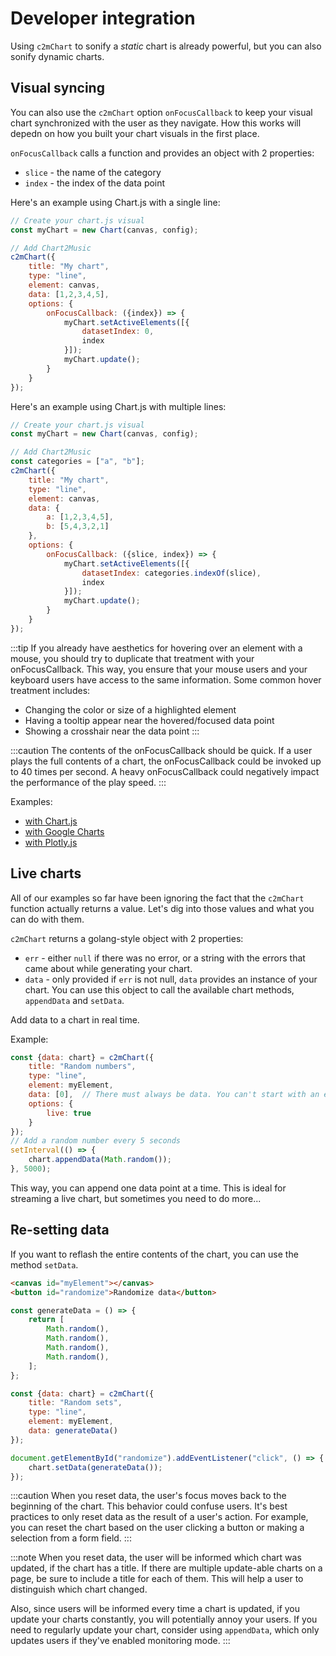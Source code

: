 # Developer integration

Using `c2mChart` to sonify a *static* chart is already powerful, but you can also sonify dynamic charts.


## Visual syncing

You can also use the `c2mChart` option `onFocusCallback` to keep your visual chart synchronized with the user as they navigate. How this works will depedn on how you built your chart visuals in the first place.

`onFocusCallback` calls a function and provides an object with 2 properties:
* `slice` - the name of the category
* `index` - the index of the data point

Here's an example using Chart.js with a single line:

```js
// Create your chart.js visual
const myChart = new Chart(canvas, config);

// Add Chart2Music
c2mChart({
    title: "My chart",
    type: "line",
    element: canvas,
    data: [1,2,3,4,5],
    options: {
        onFocusCallback: ({index}) => {
            myChart.setActiveElements([{
                datasetIndex: 0,
                index
            }]);
            myChart.update();
        }
    }
});
```

Here's an example using Chart.js with multiple lines:
```js
// Create your chart.js visual
const myChart = new Chart(canvas, config);

// Add Chart2Music
const categories = ["a", "b"];
c2mChart({
    title: "My chart",
    type: "line",
    element: canvas,
    data: {
        a: [1,2,3,4,5],
        b: [5,4,3,2,1]
    },
    options: {
        onFocusCallback: ({slice, index}) => {
            myChart.setActiveElements([{
                datasetIndex: categories.indexOf(slice),
                index
            }]);
            myChart.update();
        }
    }
});
```

:::tip
If you already have aesthetics for hovering over an element with a mouse, you should try to duplicate that treatment with your onFocusCallback. This way, you ensure that your mouse users and your keyboard users have access to the same information. Some common hover treatment includes:
* Changing the color or size of a highlighted element
* Having a tooltip appear near the hovered/focused data point
* Showing a crosshair near the data point
:::

:::caution
The contents of the onFocusCallback should be quick. If a user plays the full contents of a chart, the onFocusCallback could be invoked up to 40 times per second. A heavy onFocusCallback could negatively impact the performance of the play speed.
:::

Examples:

* [with Chart.js](https://codepen.io/chart2music/full/YzaVxPK)
* [with Google Charts](https://codepen.io/chart2music/full/abYGoBJ)
* [with Plotly.js](https://codepen.io/chart2music/full/BarrXYr)

## Live charts

All of our examples so far have been ignoring the fact that the `c2mChart` function actually returns a value. Let's dig into those values and what you can do with them.

`c2mChart` returns a golang-style object with 2 properties:
* `err` - either `null` if there was no error, or a string with the errors that came about while generating your chart.
* `data` - only provided if `err` is not null, `data` provides an instance of your chart. You can use this object to call the available chart methods, `appendData` and `setData`.


Add data to a chart in real time.

Example:
```js
const {data: chart} = c2mChart({
    title: "Random numbers",
    type: "line",
    element: myElement,
    data: [0],  // There must always be data. You can't start with an empty chart.
    options: {
        live: true
    }
});
// Add a random number every 5 seconds
setInterval(() => {
    chart.appendData(Math.random());
}, 5000);
```

This way, you can append one data point at a time. This is ideal for streaming a live chart, but sometimes you need to do more...

## Re-setting data

If you want to reflash the entire contents of the chart, you can use the method `setData`.

```html
<canvas id="myElement"></canvas>
<button id="randomize">Randomize data</button>
```

```js
const generateData = () => {
    return [
        Math.random(),
        Math.random(),
        Math.random(),
        Math.random(),
    ];
};

const {data: chart} = c2mChart({
    title: "Random sets",
    type: "line",
    element: myElement,
    data: generateData()
});

document.getElementById("randomize").addEventListener("click", () => {
    chart.setData(generateData());
});
```

:::caution
When you reset data, the user's focus moves back to the beginning of the chart. This behavior could confuse users. It's best practices to only reset data as the result of a user's action. For example, you can reset the chart based on the user clicking a button or making a selection from a form field.
:::

:::note
When you reset data, the user will be informed which chart was updated, if the chart has a title. If there are multiple update-able charts on a page, be sure to include a title for each of them. This will help a user to distinguish which chart changed.

Also, since users will be informed every time a chart is updated, if you update your charts constantly, you will potentially annoy your users. If you need to regularly update your chart, consider using `appendData`, which only updates users if they've enabled monitoring mode.
:::

